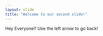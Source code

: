 ```yaml
---
layout: slide
title: "Welcome to our second slide!"
---
```

Hey Everyone!!
Use the left arrow to go back!
